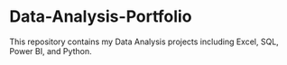 # Data-Analysis-Portfolio
This repository contains my Data Analysis projects including Excel, SQL, Power BI, and Python.

